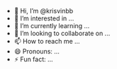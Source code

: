 - 👋 Hi, I’m @krisvinbb
- 👀 I’m interested in ...
- 🌱 I’m currently learning ...
- 💞️ I’m looking to collaborate on ...
- 📫 How to reach me ...
- 😄 Pronouns: ...
- ⚡ Fun fact: ...

<!---
krisvinbb/krisvinbb is a ✨ special ✨ repository because its `README.md` (this file) appears on your GitHub profile.
You can click the Preview link to take a look at your changes.
--->
